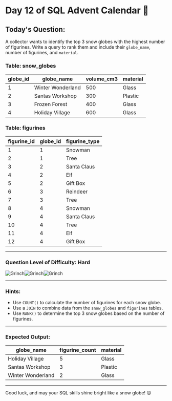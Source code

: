 # Day 12 of SQL Advent Calendar 🎄

## Today's Question:
A collector wants to identify the top 3 snow globes with the highest number of figurines. Write a query to rank them and include their `globe_name`, number of figurines, and `material`.

### **Table: snow_globes**
| globe_id | globe_name         | volume_cm3 | material |
|----------|--------------------|------------|----------|
| 1        | Winter Wonderland  | 500        | Glass    |
| 2        | Santas Workshop    | 300        | Plastic  |
| 3        | Frozen Forest      | 400        | Glass    |
| 4        | Holiday Village    | 600        | Glass    |

### **Table: figurines**
| figurine_id | globe_id | figurine_type |
|-------------|----------|---------------|
| 1           | 1        | Snowman       |
| 2           | 1        | Tree          |
| 3           | 2        | Santa Claus   |
| 4           | 2        | Elf           |
| 5           | 2        | Gift Box      |
| 6           | 3        | Reindeer      |
| 7           | 3        | Tree          |
| 8           | 4        | Snowman       |
| 9           | 4        | Santa Claus   |
| 10          | 4        | Tree          |
| 11          | 4        | Elf           |
| 12          | 4        | Gift Box      |

---

### **Question Level of Difficulty:** **Hard**
![Grinch](https://www.sqlcalendar.com/grinch.svg)![Grinch](https://www.sqlcalendar.com/grinch.svg)![Grinch](https://www.sqlcalendar.com/grinch.svg)


---

### **Hints:**
- Use `COUNT()` to calculate the number of figurines for each snow globe.
- Use a `JOIN` to combine data from the `snow_globes` and `figurines` tables.
- Use `RANK()` to determine the top 3 snow globes based on the number of figurines.

---

### **Expected Output:**
| globe_name         | figurine_count | material |
|--------------------|----------------|----------|
| Holiday Village    | 5              | Glass    |
| Santas Workshop    | 3              | Plastic  |
| Winter Wonderland  | 2              | Glass    |

---

Good luck, and may your SQL skills shine bright like a snow globe! 😊

